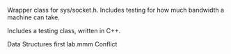 Wrapper class for sys/socket.h.  Includes testing for how much bandwidth a machine can take.

Includes a testing class, written in C++.

Data Structures first lab.mmm
Conflict
